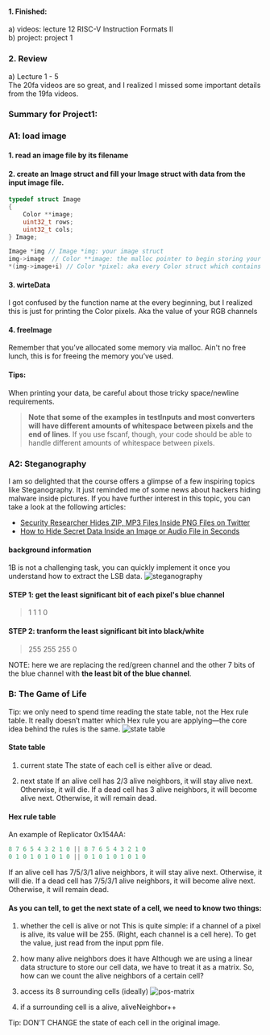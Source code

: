 #### 1. Finished:
a) videos: lecture 12 RISC-V Instruction Formats II   
b) project: project 1

### 2. Review
a) Lecture 1 - 5    
The 20fa videos are so great, and I realized I missed some important details from the 19fa videos.

### Summary for Project1:
### A1: load image
#### 1. read an image file by its filename
#### 2. create an Image struct and fill your Image struct with data from the input image file.
```c
typedef struct Image
{
    Color **image;
    uint32_t rows;
    uint32_t cols;
} Image;

Image *img // Image *img: your image struct
img->image  // Color **image: the malloc pointer to begin storing your Color pixels 
*(img->image+i) // Color *pixel: aka every Color struct which contains your RGB channels
```
#### 3. wirteData
I got confused by the function name at the every beginning, but I realized this is just for printing the Color pixels. Aka the value of your RGB channels

#### 4. freeImage
Remember that you’ve allocated some memory via malloc. Ain't no free lunch, this is for freeing the memory you’ve used.  

#### Tips:
When printing your data, be careful about those tricky space/newline requirements. 
> **Note that some of the examples in testInputs and most converters will have different amounts of whitespace between pixels and the end of lines**. If you use fscanf, though, your code should be able to handle different amounts of whitespace between pixels.


### A2: Steganography
I am so delighted that the course offers a glimpse of a few inspiring topics like Steganography. It just reminded me of some news about hackers hiding malware inside pictures. If you have further interest in this topic, you can take a look at the following articles:
- [Security Researcher Hides ZIP, MP3 Files Inside PNG Files on Twitter](https://threatpost.com/researcher-hides-files-in-png-twitter/164881/)
- [How to Hide Secret Data Inside an Image or Audio File in Seconds](https://null-byte.wonderhowto.com/how-to/steganography-hide-secret-data-inside-image-audio-file-seconds-0180936/)

#### background information
1B is not a challenging task, you can quickly implement it once you understand how to extract the LSB data.
![steganography](https://user-images.githubusercontent.com/51183663/111978564-ffc0f100-8b3e-11eb-9277-b5a2df2c226c.jpg)
#### STEP 1: get the least significant bit of each pixel's blue channel
> 1 1 1 0
#### STEP 2: tranform the least significant bit into black/white
> 255 255 255 0   
  
NOTE: here we are replacing the red/green channel and the other 7 bits of the blue channel with **the least bit of the blue channel**.


### B: The Game of Life
Tip: we only need to spend time reading the state table, not the Hex rule table. It really doesn’t matter which Hex rule you are applying—the core idea behind the rules is the same.
![state table](https://user-images.githubusercontent.com/51183663/111978668-23843700-8b3f-11eb-9782-3fce0ebc39f8.png)
#### State table
1. current state
The state of each cell is either alive or dead.

2. next state
If an alive cell has 2/3 alive neighbors, it will stay alive next. Otherwise, it will die.
If a dead cell has 3 alive neighbors, it will become alive next. Otherwise, it will remain dead.

#### Hex rule table
An example of Replicator 0x154AA:     
``` c
8 7 6 5 4 3 2 1 0 || 8 7 6 5 4 3 2 1 0         
0 1 0 1 0 1 0 1 0 || 0 1 0 1 0 1 0 1 0        
```
If an alive cell has 7/5/3/1 alive neighbors, it will stay alive next. Otherwise, it will die.
If a dead cell has 7/5/3/1 alive neighbors, it will become alive next. Otherwise, it will remain dead.

#### As you can tell, to get the next state of a cell, we need to know two things:
1) whether the cell is alive or not
This is quite simple: if a channel of a pixel is alive, its value will be 255. (Right, each channel is a cell here). To get the value, just read from the input ppm file.

2) how many alive neighbors does it have
Although we are using a linear data structure to store our cell data, we have to treat it as a matrix. So, how can we count the alive neighbors of a certain cell?
3) access its 8 surrounding cells (ideally) 
![pos-matrix](https://user-images.githubusercontent.com/51183663/111976590-c25b6400-8b3c-11eb-9696-0b5d4ec3b0fe.jpg)
4) if a surrounding cell is a alive, aliveNeighbor++

Tip: DON’T CHANGE the state of each cell in the original image.
